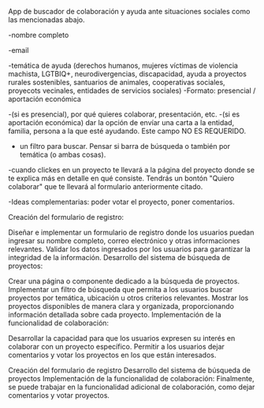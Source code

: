 App de buscador de colaboración y ayuda ante situaciones sociales como las mencionadas abajo.

<!-- ? Un form amplio en el que recoga palabras clave que estén también conectadas con las de las páginas y recursos que aportaré en un formato json. En ese forma sería bueno recoger: -->

-nombre completo

-email

-temática de ayuda (derechos humanos, mujeres víctimas de violencia machista, LGTBIQ+, neurodivergencias, discapacidad, ayuda a proyectos rurales sostenibles, santuarios de animales, cooperativas sociales, proyecots vecinales, entidades de servicios sociales)
-Formato:
presencial / aportación económica

-(si es presencial), por qué quieres colaborar, presentación, etc.
-(si es aportación económica) dar la opción de envíar una carta a la entidad, familia, persona a la que esté ayudando. Este campo NO ES REQUERIDO.

<!-- ? Por otro lado, tendremos una página donde podremos buscar todos los proyectos y propuestas que suba. En esta página tendremos: -->

- un filtro para buscar. Pensar si barra de búsqueda o también por temática (o ambas cosas).

-cuando clickes en un proyecto te llevará a la página del proyecto donde se te explica más en detalle en qué consiste. Tendrás un bontón "Quiero colaborar" que te llevará al formulario anteriormente citado.

-Ideas complementarias: poder votar el proyecto, poner comentarios.

<!-- !TAREAS PRINCIPALES -->

Creación del formulario de registro:

Diseñar e implementar un formulario de registro donde los usuarios puedan ingresar su nombre completo, correo electrónico y otras informaciones relevantes.
Validar los datos ingresados por los usuarios para garantizar la integridad de la información.
Desarrollo del sistema de búsqueda de proyectos:

Crear una página o componente dedicado a la búsqueda de proyectos.
Implementar un filtro de búsqueda que permita a los usuarios buscar proyectos por temática, ubicación u otros criterios relevantes.
Mostrar los proyectos disponibles de manera clara y organizada, proporcionando información detallada sobre cada proyecto.
Implementación de la funcionalidad de colaboración:

Desarrollar la capacidad para que los usuarios expresen su interés en colaborar con un proyecto específico.
Permitir a los usuarios dejar comentarios y votar los proyectos en los que están interesados.

<!-- !PRIORIZACIÓN DE TAREAS: -->

Creación del formulario de registro
Desarrollo del sistema de búsqueda de proyectos
Implementación de la funcionalidad de colaboración: Finalmente, se puede trabajar en la funcionalidad adicional de colaboración, como dejar comentarios y votar proyectos.
